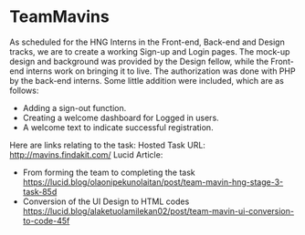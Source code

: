# TeamMavins
As scheduled for the HNG Interns in the Front-end, Back-end and Design tracks, we are to create a working Sign-up and Login pages. 
The mock-up design and background was provided by the Design fellow, while the Front-end interns work on bringing it to live. The authorization was done with PHP by the back-end interns. 
Some little addition were included, which are as follows:
- Adding a sign-out function. 
- Creating a welcome dashboard for Logged in users. 
- A welcome text to indicate successful registration. 

Here are links relating to the task:
Hosted Task URL: http://mavins.findakit.com/
Lucid Article:
- From forming the team to completing the task https://lucid.blog/olaonipekunolaitan/post/team-mavin-hng-stage-3-task-85d
- Conversion of the UI Design to HTML codes https://lucid.blog/alaketuolamilekan02/post/team-mavin-ui-conversion-to-code-45f
